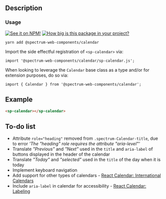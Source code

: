 ## Description

### Usage

[![See it on NPM!](https://img.shields.io/npm/v/@spectrum-web-components/calendar?style=for-the-badge)](https://www.npmjs.com/package/@spectrum-web-components/calendar)
[![How big is this package in your project?](https://img.shields.io/bundlephobia/minzip/@spectrum-web-components/calendar?style=for-the-badge)](https://bundlephobia.com/result?p=@spectrum-web-components/calendar)

```
yarn add @spectrum-web-components/calendar
```

Import the side effectful registration of `<sp-calendar>` via:

```
import '@spectrum-web-components/calendar/sp-calendar.js';
```

When looking to leverage the `Calendar` base class as a type and/or for extension purposes, do so via:

```
import { Calendar } from '@spectrum-web-components/calendar';
```

## Example

```html
<sp-calendar></sp-calendar>
```

## To-do list

-   Attribute `role="heading"` removed from `.spectrum-Calendar-title`, due to error _'The "heading" role requires the attribute "aria-level"'_
-   Translate _"Previous"_ and _"Next"_ used in the `title` and `aria-label` of buttons displayed in the header of the calendar
-   Translate _"Today"_ and _"selected"_ used in the `title` of the day when it is today
-   Implement keyboard navigation
-   Add support for other types of calendars - [React Calendar: International Calendars](https://react-spectrum.adobe.com/react-spectrum/Calendar.html#international-calendars)
-   Include `aria-label` in calendar for accessibility - [React Calendar: Labeling](https://react-spectrum.adobe.com/react-spectrum/Calendar.html#labeling)

